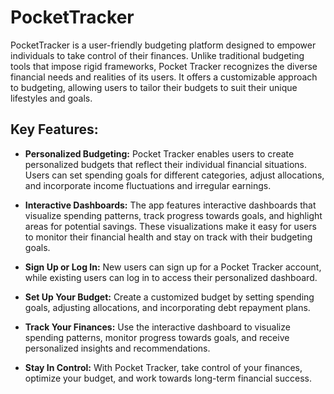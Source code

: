 # PocketTracker

PocketTracker is a user-friendly budgeting platform designed to empower individuals to take control of their finances. Unlike traditional budgeting tools that impose rigid frameworks, Pocket Tracker recognizes the diverse financial needs and realities of its users. It offers a customizable approach to budgeting, allowing users to tailor their budgets to suit their unique lifestyles and goals.

## Key Features:

- **Personalized Budgeting:** Pocket Tracker enables users to create personalized budgets that reflect their individual financial situations. Users can set spending goals for different categories, adjust allocations, and incorporate income fluctuations and irregular earnings.

- **Interactive Dashboards:** The app features interactive dashboards that visualize spending patterns, track progress towards goals, and highlight areas for potential savings. These visualizations make it easy for users to monitor their financial health and stay on track with their budgeting goals.

- **Sign Up or Log In:** New users can sign up for a Pocket Tracker account, while existing users can log in to access their personalized dashboard.

- **Set Up Your Budget:** Create a customized budget by setting spending goals, adjusting allocations, and incorporating debt repayment plans.

- **Track Your Finances:** Use the interactive dashboard to visualize spending patterns, monitor progress towards goals, and receive personalized insights and recommendations.

- **Stay In Control:** With Pocket Tracker, take control of your finances, optimize your budget, and work towards long-term financial success.